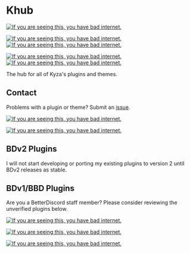 # Khub

[![If you are seeing this, you have bad internet.](https://img.shields.io/static/v1.svg?label=Developing%20For%20v2&message=NO&color=red&style=for-the-badge&logo=Discord&logoColor=909090&labelColor=303030)](https://github.com/KyzaGitHub/Khub/)

[![If you are seeing this, you have bad internet.](https://img.shields.io/static/v1.svg?label=Plugin%20Count&message=3&color=7bbe17&style=for-the-badge&logo=Discord&logoColor=909090&labelColor=303030)](https://github.com/KyzaGitHub/Khub/)
[![If you are seeing this, you have bad internet.](https://img.shields.io/static/v1.svg?label=Plugins%20Verified&message=0&color=7bbe17&style=for-the-badge&logo=Discord&logoColor=909090&labelColor=303030)](https://github.com/KyzaGitHub/Khub/)

[![If you are seeing this, you have bad internet.](https://img.shields.io/static/v1.svg?label=Theme%20Count&message=0&color=7bbe17&style=for-the-badge&logo=Discord&logoColor=909090&labelColor=303030)](https://github.com/KyzaGitHub/Khub/)
[![If you are seeing this, you have bad internet.](https://img.shields.io/static/v1.svg?label=Themes%20Verified&message=0&color=7bbe17&style=for-the-badge&logo=Discord&logoColor=909090&labelColor=303030)](https://github.com/KyzaGitHub/Khub/)

The hub for all of Kyza's plugins and themes.

## Contact

Problems with a plugin or theme? Submit an [issue](https://github.com/KyzaGitHub/Khub/issues/new).

[![If you are seeing this, you have bad internet.](https://img.shields.io/static/v1.svg?label=Discord%20Tag&message=@Kyza%239994&color=7289DA&style=flat&logo=Discord&labelColor=303030)](https://discord.gg/)

[![If you are seeing this, you have bad internet.](https://img.shields.io/static/v1.svg?label=Discord%20ID&message=<@220548715265114113>&color=7289DA&style=flat&logo=Discord&labelColor=303030)](https://discord.gg/)

## BDv2 Plugins

I will not start developing or porting my existing plugins to version 2 until BDv2 releases as stable.

## BDv1/BBD Plugins

Are you a BetterDiscord staff member? Please consider reviewing the unverified plugins below.

[![If you are seeing this, you have bad internet.](https://img.shields.io/static/v1.svg?label=SafeEmbedGenerator&message=Not%20Verified&color=red&style=for-the-badge&logo=Discord&logoColor=909090&labelColor=303030)](https://github.com/KyzaGitHub/Khub/tree/master/v1%20Plugins/SafeEmbedGenerator)

[![If you are seeing this, you have bad internet.](https://img.shields.io/static/v1.svg?label=GhostMessage&message=Not%20Verified&color=red&style=for-the-badge&logo=Discord&logoColor=909090&labelColor=303030)](https://github.com/KyzaGitHub/Khub/tree/master/v1%20Plugins/GhostMessage)

[![If you are seeing this, you have bad internet.](https://img.shields.io/static/v1.svg?label=CustomDiscordIcon&message=Not%20Verified&color=red&style=for-the-badge&logo=Discord&logoColor=909090&labelColor=303030)](https://github.com/KyzaGitHub/Khub/tree/master/v1%20Plugins/CustomDiscordIcon)
